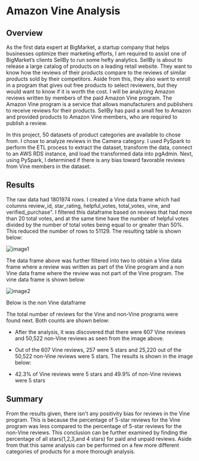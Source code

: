 # Amazon Vine Analysis
## Overview
As the first data expert at BigMarket, a startup company that helps businesses optimize their marketing efforts, I am required to assist one of BigMarket’s clients SellBy to run some hefty analytics. SellBy is about to release a large catalog of products on a leading retail website. They want to know how the reviews of their products compare to the reviews of similar products sold by their competitors. Aside from this, they also want to enroll in a program that gives out free products to select reviewers, but they would want to know if it is worth the cost.
I will be analyzing Amazon reviews written by members of the paid Amazon Vine program. The Amazon Vine program is a service that allows manufacturers and publishers to receive reviews for their products. SellBy has paid a small fee to Amazon and provided products to Amazon Vine members, who are required to publish a review.

In this project, 50 datasets of product categories are available to chose from. I chose to analyze reviews in the Camera category. I used PySpark to perform the ETL process to extract the dataset, transform the data, connect to an AWS RDS instance, and load the transformed data into pgAdmin. Next, using PySpark, I determined if there is any bias toward favorable reviews from Vine members in the dataset.

## Results 
The raw data had 1801974 rows. I created a Vine data frame which had columns review_id, star_rating, helpful_votes, total_votes, vine, and verified_purchase". I filtered this dataframe based on reviews that had more than 20 total votes, and at the same time have the number of helpful votes divided by the number of total votes being equal to or greater than 50%. This reduced the number of rows to 51129. The resulting table is shown below:

![image1](https://github.com/GerlechJen/Amazon_Vine_Analysis/blob/main/Images/helpful_votes.png)

The data frame above was further filtered into two to obtain a Vine data frame where a review was written as part of the Vine program and a non Vine data frame where the review was not part of the Vine program. The vine data frame is shown below:


![image2](https://github.com/GerlechJen/Amazon_Vine_Analysis/blob/main/Images/vine%20data%20frame%20.png)

Below is the non Vine dataframe 

The total number of reviews for the Vine and non-Vine programs were found next. Both counts are shown below:





* After the analysis, it was discovered that there were 607 Vine reviews and 50,522 non-Vine reviews as seen from the image above.
* Out of the 607 Vine reviews, 257 were 5 stars and 25,220 out of the 50,522 non-Vine reviews were 5 stars. The results is shown in the image below:


* 42.3% of Vine reviews were 5 stars and 49.9% of non-Vine reviews were 5 stars


## Summary 
From the results given, there isn't any positivity bias for reviews in the Vine program. This is because the percentage of 5-star reviews for the Vine program was less compared to the percentage of 5-star reviews for the non-Vine reviews. 
This conclusion can be further examined by finding the percentage of all stars(1,2,3,and 4 stars) for paid and unpaid reviews. Aside from that this same analysis can be performed on a few more different categories of products for a more thorough analysis.



